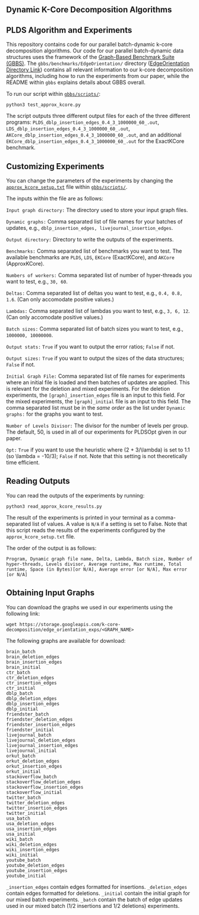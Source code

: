 Dynamic K-Core Decomposition Algorithms
--------

PLDS Algorithm and Experiments
--------

This repository contains code for our parallel batch-dynamic k-core
decomposition algorithms. Our code for our parallel batch-dynamic data
structures uses the framework of the [Graph-Based Benchmark Suite (GBBS)](https://github.com/ParAlg/gbbs).
The `gbbs/benchmarks/EdgeOrientation/` directory ([EdgeOrientation Directory Link](./gbbs/benchmarks/EdgeOrientation)) contains all relevant information
to our k-core decomposition algorithms, including how to run the experiments
from our paper, while the README within `gbbs` explains details about GBBS overall.

To run our script within [`gbbs/scripts/`](./gbbs/scripts):

```
python3 test_approx_kcore.py
```

The script outputs three different output files for each of the three different
programs: `PLDS_dblp_insertion_edges_0.4_3_1000000_60_.out`,
`LDS_dblp_insertion_edges_0.4_3_1000000_60_.out`,
`AKCore_dblp_insertion_edges_0.4_3_1000000_60_.out`, and an additional
`EKCore_dblp_insertion_edges_0.4_3_1000000_60_.out` for the ExactKCore
benchmark.

Customizing Experiments
--------

You can change the parameters of the experiments by changing the
[`approx_kcore_setup.txt`](./gbbs/scripts/approx_kcore_setup.txt) file within
[`gbbs/scripts/`](./gbbs/scripts).

The inputs within the file are as follows:

`Input graph directory:` The directory used to store your input graph files.

`Dynamic graphs:` Comma separated list of file names for your batches of
updates, e.g., `dblp_insertion_edges, livejournal_insertion_edges`.

`Output directory:` Directory to write the outputs of the experiments.

`Benchmarks:` Comma separated list of benchmarks you want to test. The available benchmarks
are `PLDS`, `LDS`, `EKCore` (ExactKCore), and `AKCore` (ApproxKCore).

`Numbers of workers:` Comma separated list of number of hyper-threads you want
to test, e.g., `30, 60`.

`Deltas:` Comma separated list of deltas you want to test, e.g., `0.4, 0.8,
1.6`. (Can only accomodate positive values.)

`Lambdas:` Comma separated list of lambdas you want to test, e.g., `3, 6, 12`.
(Can only accomodate positive values.)

`Batch sizes:` Comma separated list of batch sizes you want to test, e.g.,
`1000000, 10000000`.

`Output stats:` `True` if you want to output the error ratios; `False` if not.

`Output sizes:` `True` if you want to output the sizes of the data structures;
`False` if not.

`Initial Graph File:` Comma separated list of file names for experiments where
an initial file is loaded and then batches of updates are applied. This is
relevant for the deletion and mixed experiments. For the deletion experiments,
the `[graph]_insertion_edges` file is an input to this field. For the mixed
experiments, the `[graph]_initial` file is an input to this field. The comma
separated list must be in the *same order* as the list under `Dynamic graphs:` for the graphs 
you want to test.

`Number of Levels Divisor:` The divisor for the number of levels per group. The
default, 50, is used in all of our experiments for PLDSOpt given in our paper.

`Opt:` `True` if you want to use the heuristic where (2 + 3/\lambda) is set to
1.1 (so \lambda = -10/3); `False` if not. 
Note that this setting is not theoretically time efficient.

Reading Outputs
--------

You can read the outputs of the experiments by running:


```
python3 read_approx_kcore_results.py
```

The result of the experiments is printed in your terminal as a comma-separated list of values. 
A value is `N/A` if a setting is set to False. Note that this script reads the results of the 
experiments configured by the `approx_kcore_setup.txt` file.

The order of the output is as follows:

```
Program, Dynamic graph file name, Delta, Lambda, Batch size, Number of hyper-threads, Levels divisor, Average runtime, Max runtime, Total runtime, Space (in Bytes)[or N/A], Average error [or N/A], Max error [or N/A]
```

Obtaining Input Graphs
--------

You can download the graphs we used in our experiments using the following link:

```
wget https://storage.googleapis.com/k-core-decomposition/edge_orientation_exps/<GRAPH_NAME>
```

The following graphs are available for download:

```
brain_batch
brain_deletion_edges
brain_insertion_edges
brain_initial
ctr_batch
ctr_deletion_edges
ctr_insertion_edges
ctr_initial
dblp_batch
dblp_deletion_edges
dblp_insertion_edges
dblp_initial
friendster_batch
friendster_deletion_edges
friendster_insertion_edges
friendster_initial
livejournal_batch
livejournal_deletion_edges
livejournal_insertion_edges
livejournal_initial
orkut_batch
orkut_deletion_edges
orkut_insertion_edges
orkut_initial
stackoverflow_batch
stackoverflow_deletion_edges
stackoverflow_insertion_edges
stackoverflow_initial
twitter_batch
twitter_deletion_edges
twitter_insertion_edges
twitter_initial
usa_batch
usa_deletion_edges
usa_insertion_edges
usa_initial
wiki_batch
wiki_deletion_edges
wiki_insertion_edges
wiki_initial
youtube_batch
youtube_deletion_edges
youtube_insertion_edges
youtube_initial
```

`_insertion_edges` contain edges formatted for insertions. `_deletion_edges`
contain edges formatted for deletions. `_initial` contain the initial graph for our
mixed batch experiments. `_batch` contain the batch of edge updates used
in our mixed batch (1/2 insertions and 1/2 deletions) experiments.
